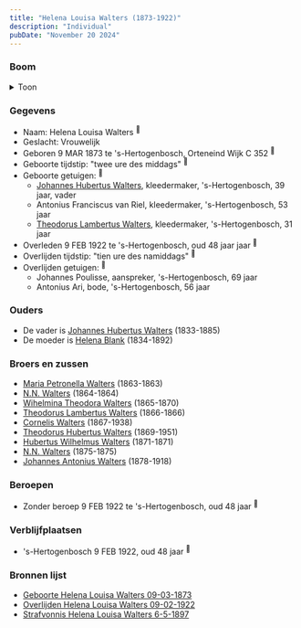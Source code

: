 ```yaml
---
title: "Helena Louisa Walters (1873-1922)"
description: "Individual"
pubDate: "November 20 2024"
---
```


### Boom
<details><summary>Toon</summary>

![test](https://www.plantuml.com/plantuml/svg/dPDFIyD04CNl-oa6FVHKQ1Fx9wKK6scieYAYYAUoISPcoMQtx6oG8ltkJctKOaN1sp8xRzzlth2dvANpTQK5bSgif9CLf38hbyxM9Z-psZhmJXhYApHU52f7o9JBDExEMAty6YgiKdIqAv57XzQlLoZsNisq989N0G2nTJcw-q9bfK6YyRYIoamc48gD42suVRSYiLCSNTf26kw3USqUlYPub9ejw0WamKMdqnb40CUpCEabCHkyFYlK-GR6erIcwqLglTSuca0tWEd3ENI7OGWjQi_vBRj4arhAYZqHbRNM2sdoHUOiKMhPcjKHN4-VM3pi7Oet7wXpr6Wan5gQyfDks66w99w5i_0Nkh3B1dTRkfD_qF5ibzCRLaV1BtZZqGlckJBBhLypJpzu1qqODEZ1iLRBmgzHQ_l2i1lHnDjkDnsYcUYhq2YviBsA-k9R65UsLYGFTXRruNFlVwSJDU4C_hUwP1P3Dmf-p4QSeidv0xm1)
</details>

### Gegevens
- Naam: Helena Louisa Walters <sup><a href="../s00125/" style="text-decoration:none" title="Geboorte Helena Louisa Walters 09-03-1873">:link:</a></sup>
- Geslacht: Vrouwelijk
- Geboren 9 MAR 1873 te 's-Hertogenbosch, Orteneind Wijk C 352 <sup><a href="../s00125/" style="text-decoration:none" title="Geboorte Helena Louisa Walters 09-03-1873">:link:</a></sup>
- Geboorte tijdstip: "twee ure des middags" <sup><a href="../s00125/" style="text-decoration:none" title="Geboorte Helena Louisa Walters 09-03-1873">:link:</a></sup>
- Geboorte getuigen: <sup><a href="../s00125/" style="text-decoration:none" title="Geboorte Helena Louisa Walters 09-03-1873">:link:</a></sup>
  - [Johannes Hubertus Walters](../i00079/), kleedermaker, \'s-Hertogenbosch, 39 jaar, vader
  - Antonius Franciscus van Riel, kleedermaker, \'s-Hertogenbosch, 53 jaar
  - [Theodorus Lambertus Walters](../i00107/), kleedermaker, \'s-Hertogenbosch, 31 jaar
- Overleden 9 FEB 1922 te 's-Hertogenbosch, oud 48 jaar jaar <sup><a href="../s00134/" style="text-decoration:none" title="Overlijden Helena Louisa Walters 09-02-1922">:link:</a></sup>
- Overlijden tijdstip: "tien ure des namiddags" <sup><a href="../s00134/" style="text-decoration:none" title="Overlijden Helena Louisa Walters 09-02-1922">:link:</a></sup>
- Overlijden getuigen: <sup><a href="../s00134/" style="text-decoration:none" title="Overlijden Helena Louisa Walters 09-02-1922">:link:</a></sup>
  - Johannes Poulisse, aanspreker, \'s-Hertogenbosch, 69 jaar
  - Antonius Ari, bode, \'s-Hertogenbosch, 56 jaar

### Ouders
- De vader is [Johannes Hubertus Walters](../i00079/) (1833-1885)
- De moeder is [Helena Blank](../i00080/) (1834-1892)

### Broers en zussen
- [Maria Petronella Walters](../i00090/) (1863-1863)
- [N.N. Walters](../i00091/) (1864-1864)
- [Wihelmina Theodora Walters](../i00092/) (1865-1870)
- [Theodorus Lambertus Walters](../i00093/) (1866-1866)
- [Cornelis Walters](../i00094/) (1867-1938)
- [Theodorus Hubertus Walters](../i00075/) (1869-1951)
- [Hubertus Wilhelmus Walters](../i00095/) (1871-1871)
- [N.N. Walters](../i00097/) (1875-1875)
- [Johannes Antonius Walters](../i00098/) (1878-1918)

### Beroepen
- Zonder beroep 9 FEB 1922 te 's-Hertogenbosch, oud 48 jaar <sup><a href="../s00134/" style="text-decoration:none" title="Overlijden Helena Louisa Walters 09-02-1922">:link:</a></sup>

### Verblijfplaatsen
- 's-Hertogenbosch  9 FEB 1922, oud 48 jaar  <sup><a href="../s00134/" style="text-decoration:none" title="Overlijden Helena Louisa Walters 09-02-1922">:link:</a></sup>

### Bronnen lijst
- [Geboorte Helena Louisa Walters 09-03-1873](../s00125/)
- [Overlijden Helena Louisa Walters 09-02-1922](../s00134/)
- [Strafvonnis Helena Louisa Walters 6-5-1897](../s00240/)